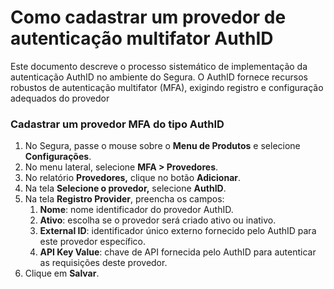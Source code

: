# Como cadastrar um provedor de autenticação multifator AuthID

Este documento descreve o processo sistemático de implementação da autenticação AuthID no ambiente do Segura. O AuthID fornece recursos robustos de autenticação multifator (MFA), exigindo registro e configuração adequados do provedor

### Cadastrar um provedor MFA do tipo AuthID

1. No Segura, passe o mouse sobre o **Menu de Produtos** e selecione **Configurações**.  
2. No menu lateral, selecione **MFA \> Provedores**.  
3. No relatório **Provedores,** clique no botão **Adicionar**.  
4. Na tela **Selecione o provedor,** selecione **AuthID**.  
5. Na tela **Registro Provider**, preencha os campos:  
   1. **Nome**: nome identificador do provedor AuthID.  
   2. **Ativo**: escolha se o provedor será criado ativo ou inativo.  
   3. **External ID**: identificador único externo fornecido pelo AuthID para este provedor específico.  
   4. **API Key Value**: chave de API fornecida pelo AuthID para autenticar as requisições deste provedor.  
6. Clique em **Salvar**.